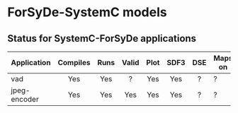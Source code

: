 # ForSyDe-SystemC models

## Status for SystemC-ForSyDe applications

| Application  | Compiles | Runs | Valid | Plot | SDF3 | DSE | Maps on |
| ------------ |:--------:|:----:|:-----:|:----:|:----:|:---:| ------- | 
| vad          | Yes      | Yes  | ?     | Yes  | Yes  | ?   | ?       |
| jpeg-encoder | Yes      | Yes  | Yes   | Yes  | Yes  | ?   | ?       |
